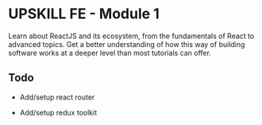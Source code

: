 
# UPSKILL FE - Module 1

Learn about ReactJS and its ecosystem, from the fundamentals of React to advanced topics. Get a better understanding of how this way of building software works at a deeper level than most tutorials can offer.


## Todo

- Add/setup react router

- Add/setup redux toolkit

